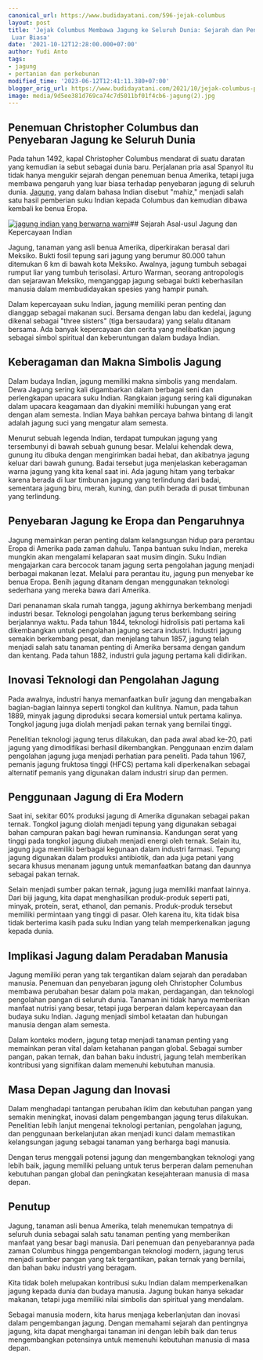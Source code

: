 ```yaml
---
canonical_url: https://www.budidayatani.com/596-jejak-columbus
layout: post
title: 'Jejak Columbus Membawa Jagung ke Seluruh Dunia: Sejarah dan Pengaruhnya yang
 Luar Biasa'
date: '2021-10-12T12:28:00.000+07:00'
author: Yudi Anto
tags:
- jagung
- pertanian dan perkebunan
modified_time: '2023-06-12T12:41:11.380+07:00'
blogger_orig_url: https://www.budidayatani.com/2021/10/jejak-columbus-populerkan-mahiz.html
image: media/9d5ee381d769ca74c7d5011bf01f4cb6-jagung(2).jpg
---
```

## Penemuan Christopher Columbus dan Penyebaran Jagung ke Seluruh Dunia

Pada tahun 1492, kapal Christopher Columbus mendarat di suatu daratan yang kemudian ia sebut sebagai dunia baru. Perjalanan pria asal Spanyol itu tidak hanya mengukir sejarah dengan penemuan benua Amerika, tetapi juga membawa pengaruh yang luar biasa terhadap penyebaran jagung di seluruh dunia. [Jagung](https://www.budidayatani.com/search/label/jagung), yang dalam bahasa Indian disebut "mahiz," menjadi salah satu hasil pemberian suku Indian kepada Columbus dan kemudian dibawa kembali ke benua Eropa.

[![jagung indian yang berwarna warni](https://blogger.googleusercontent.com/img/b/R29vZ2xl/AVvXsEjCvh3tPbJBld8YSKY-Ue4BmyKseVzmpaZTWijF5-bqdFFDTfOaGUQku2grXURTNR2SGyDYXyL0Uz015Gcqu4-5GxRPzm4BC-0VCLCAtBQ2iPW2imbTWMWJ1Ep5B5F0C1psRZ9sNDeQRY3yedFZ3uCdITvfDYripvjv0b3_tWjXE1AZ1N_RnlGNJyOndA/w640-h360/jagung(2).jpg)](https://blogger.googleusercontent.com/img/b/R29vZ2xl/AVvXsEjCvh3tPbJBld8YSKY-Ue4BmyKseVzmpaZTWijF5-bqdFFDTfOaGUQku2grXURTNR2SGyDYXyL0Uz015Gcqu4-5GxRPzm4BC-0VCLCAtBQ2iPW2imbTWMWJ1Ep5B5F0C1psRZ9sNDeQRY3yedFZ3uCdITvfDYripvjv0b3_tWjXE1AZ1N_RnlGNJyOndA/s2133/jagung(2).jpg)## Sejarah Asal-usul Jagung dan Kepercayaan Indian

Jagung, tanaman yang asli benua Amerika, diperkirakan berasal dari Meksiko. Bukti fosil tepung sari jagung yang berumur 80.000 tahun ditemukan 6 km di bawah kota Meksiko. Awalnya, jagung tumbuh sebagai rumput liar yang tumbuh terisolasi. Arturo Warman, seorang antropologis dan sejarawan Meksiko, menganggap jagung sebagai bukti keberhasilan manusia dalam membudidayakan spesies yang hampir punah.

Dalam kepercayaan suku Indian, jagung memiliki peran penting dan dianggap sebagai makanan suci. Bersama dengan labu dan kedelai, jagung dikenal sebagai "three sisters" (tiga bersaudara) yang selalu ditanam bersama. Ada banyak kepercayaan dan cerita yang melibatkan jagung sebagai simbol spiritual dan keberuntungan dalam budaya Indian.

## Keberagaman dan Makna Simbolis Jagung

Dalam budaya Indian, jagung memiliki makna simbolis yang mendalam. Dewa Jagung sering kali digambarkan dalam berbagai seni dan perlengkapan upacara suku Indian. Rangkaian jagung sering kali digunakan dalam upacara keagamaan dan diyakini memiliki hubungan yang erat dengan alam semesta. Indian Maya bahkan percaya bahwa bintang di langit adalah jagung suci yang mengatur alam semesta.

Menurut sebuah legenda Indian, terdapat tumpukan jagung yang tersembunyi di bawah sebuah gunung besar. Melalui kehendak dewa, gunung itu dibuka dengan mengirimkan badai hebat, dan akibatnya jagung keluar dari bawah gunung. Badai tersebut juga menjelaskan keberagaman warna jagung yang kita kenal saat ini. Ada jagung hitam yang terbakar karena berada di luar timbunan jagung yang terlindung dari badai, sementara jagung biru, merah, kuning, dan putih berada di pusat timbunan yang terlindung.

## Penyebaran Jagung ke Eropa dan Pengaruhnya

Jagung memainkan peran penting dalam kelangsungan hidup para perantau Eropa di Amerika pada zaman dahulu. Tanpa bantuan suku Indian, mereka mungkin akan mengalami kelaparan saat musim dingin. Suku Indian mengajarkan cara bercocok tanam jagung serta pengolahan jagung menjadi berbagai makanan lezat. Melalui para perantau itu, jagung pun menyebar ke benua Eropa. Benih jagung ditanam dengan menggunakan teknologi sederhana yang mereka bawa dari Amerika.

Dari penanaman skala rumah tangga, jagung akhirnya berkembang menjadi industri besar. Teknologi pengolahan jagung terus berkembang seiring berjalannya waktu. Pada tahun 1844, teknologi hidrolisis pati pertama kali dikembangkan untuk pengolahan jagung secara industri. Industri jagung semakin berkembang pesat, dan menjelang tahun 1857, jagung telah menjadi salah satu tanaman penting di Amerika bersama dengan gandum dan kentang. Pada tahun 1882, industri gula jagung pertama kali didirikan.

## Inovasi Teknologi dan Pengolahan Jagung

Pada awalnya, industri hanya memanfaatkan bulir jagung dan mengabaikan bagian-bagian lainnya seperti tongkol dan kulitnya. Namun, pada tahun 1889, minyak jagung diproduksi secara komersial untuk pertama kalinya. Tongkol jagung juga diolah menjadi pakan ternak yang bernilai tinggi.

Penelitian teknologi jagung terus dilakukan, dan pada awal abad ke-20, pati jagung yang dimodifikasi berhasil dikembangkan. Penggunaan enzim dalam pengolahan jagung juga menjadi perhatian para peneliti. Pada tahun 1967, pemanis jagung fruktosa tinggi (HFCS) pertama kali diperkenalkan sebagai alternatif pemanis yang digunakan dalam industri sirup dan permen.

## Penggunaan Jagung di Era Modern

Saat ini, sekitar 60% produksi jagung di Amerika digunakan sebagai pakan ternak. Tongkol jagung diolah menjadi tepung yang digunakan sebagai bahan campuran pakan bagi hewan ruminansia. Kandungan serat yang tinggi pada tongkol jagung diubah menjadi energi oleh ternak. Selain itu, jagung juga memiliki berbagai kegunaan dalam industri farmasi. Tepung jagung digunakan dalam produksi antibiotik, dan ada juga petani yang secara khusus menanam jagung untuk memanfaatkan batang dan daunnya sebagai pakan ternak.

Selain menjadi sumber pakan ternak, jagung juga memiliki manfaat lainnya. Dari biji jagung, kita dapat menghasilkan produk-produk seperti pati, minyak, protein, serat, ethanol, dan pemanis. Produk-produk tersebut memiliki permintaan yang tinggi di pasar. Oleh karena itu, kita tidak bisa tidak berterima kasih pada suku Indian yang telah memperkenalkan jagung kepada dunia.

## Implikasi Jagung dalam Peradaban Manusia

Jagung memiliki peran yang tak tergantikan dalam sejarah dan peradaban manusia. Penemuan dan penyebaran jagung oleh Christopher Columbus membawa perubahan besar dalam pola makan, perdagangan, dan teknologi pengolahan pangan di seluruh dunia. Tanaman ini tidak hanya memberikan manfaat nutrisi yang besar, tetapi juga berperan dalam kepercayaan dan budaya suku Indian. Jagung menjadi simbol ketaatan dan hubungan manusia dengan alam semesta.

Dalam konteks modern, jagung tetap menjadi tanaman penting yang memainkan peran vital dalam ketahanan pangan global. Sebagai sumber pangan, pakan ternak, dan bahan baku industri, jagung telah memberikan kontribusi yang signifikan dalam memenuhi kebutuhan manusia.

## Masa Depan Jagung dan Inovasi

Dalam menghadapi tantangan perubahan iklim dan kebutuhan pangan yang semakin meningkat, inovasi dalam pengembangan jagung terus dilakukan. Penelitian lebih lanjut mengenai teknologi pertanian, pengolahan jagung, dan penggunaan berkelanjutan akan menjadi kunci dalam memastikan kelangsungan jagung sebagai tanaman yang berharga bagi manusia.

Dengan terus menggali potensi jagung dan mengembangkan teknologi yang lebih baik, jagung memiliki peluang untuk terus berperan dalam pemenuhan kebutuhan pangan global dan peningkatan kesejahteraan manusia di masa depan.

## Penutup

Jagung, tanaman asli benua Amerika, telah menemukan tempatnya di seluruh dunia sebagai salah satu tanaman penting yang memberikan manfaat yang besar bagi manusia. Dari penemuan dan penyebarannya pada zaman Columbus hingga pengembangan teknologi modern, jagung terus menjadi sumber pangan yang tak tergantikan, pakan ternak yang bernilai, dan bahan baku industri yang beragam.

Kita tidak boleh melupakan kontribusi suku Indian dalam memperkenalkan jagung kepada dunia dan budaya manusia. Jagung bukan hanya sekadar makanan, tetapi juga memiliki nilai simbolis dan spiritual yang mendalam.

Sebagai manusia modern, kita harus menjaga keberlanjutan dan inovasi dalam pengembangan jagung. Dengan memahami sejarah dan pentingnya jagung, kita dapat menghargai tanaman ini dengan lebih baik dan terus mengembangkan potensinya untuk memenuhi kebutuhan manusia di masa depan.

